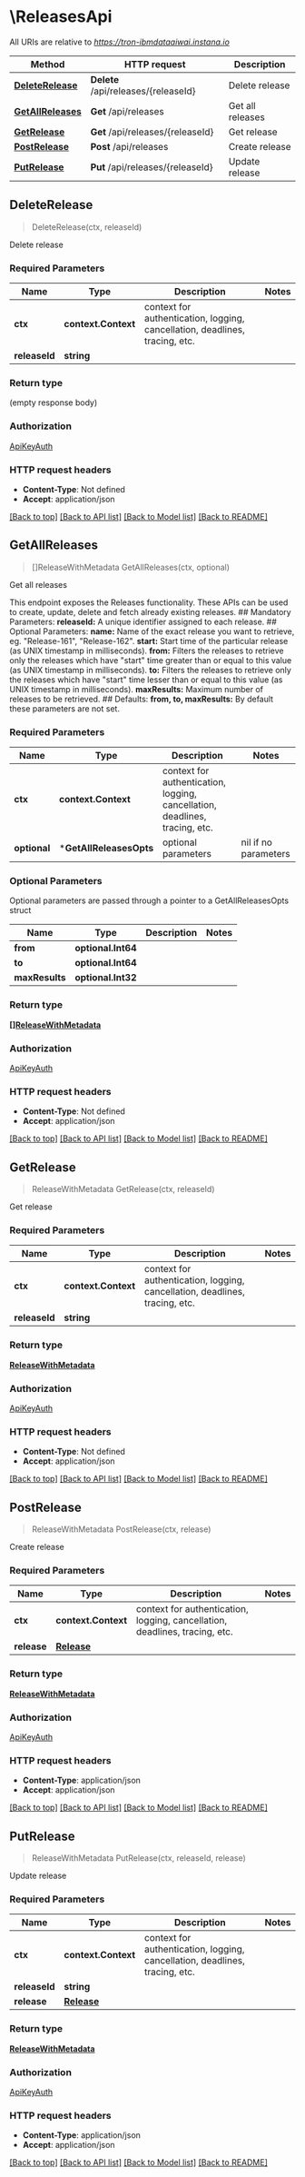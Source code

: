 # \ReleasesApi

All URIs are relative to *https://tron-ibmdataaiwai.instana.io*

Method | HTTP request | Description
------------- | ------------- | -------------
[**DeleteRelease**](ReleasesApi.md#DeleteRelease) | **Delete** /api/releases/{releaseId} | Delete release
[**GetAllReleases**](ReleasesApi.md#GetAllReleases) | **Get** /api/releases | Get all releases
[**GetRelease**](ReleasesApi.md#GetRelease) | **Get** /api/releases/{releaseId} | Get release
[**PostRelease**](ReleasesApi.md#PostRelease) | **Post** /api/releases | Create release
[**PutRelease**](ReleasesApi.md#PutRelease) | **Put** /api/releases/{releaseId} | Update release



## DeleteRelease

> DeleteRelease(ctx, releaseId)

Delete release

### Required Parameters


Name | Type | Description  | Notes
------------- | ------------- | ------------- | -------------
**ctx** | **context.Context** | context for authentication, logging, cancellation, deadlines, tracing, etc.
**releaseId** | **string**|  | 

### Return type

 (empty response body)

### Authorization

[ApiKeyAuth](../README.md#ApiKeyAuth)

### HTTP request headers

- **Content-Type**: Not defined
- **Accept**: application/json

[[Back to top]](#) [[Back to API list]](../README.md#documentation-for-api-endpoints)
[[Back to Model list]](../README.md#documentation-for-models)
[[Back to README]](../README.md)


## GetAllReleases

> []ReleaseWithMetadata GetAllReleases(ctx, optional)

Get all releases

This endpoint exposes the Releases functionality.  These APIs can be used to create, update, delete and fetch already existing releases.  ## Mandatory Parameters:  **releaseId:** A unique identifier assigned to each release.  ## Optional Parameters:  **name:** Name of the exact release you want to retrieve, eg. \"Release-161\", \"Release-162\".  **start:** Start time of the particular release (as UNIX timestamp in milliseconds).  **from:** Filters the releases to retrieve only the releases which have \"start\" time greater than or equal to this value (as UNIX timestamp in milliseconds).  **to:** Filters the releases to retrieve only the releases which have \"start\" time lesser than or equal to this value (as UNIX timestamp in milliseconds).  **maxResults:** Maximum number of releases to be retrieved.  ## Defaults:  **from, to, maxResults:** By default these parameters are not set.  

### Required Parameters


Name | Type | Description  | Notes
------------- | ------------- | ------------- | -------------
**ctx** | **context.Context** | context for authentication, logging, cancellation, deadlines, tracing, etc.
 **optional** | ***GetAllReleasesOpts** | optional parameters | nil if no parameters

### Optional Parameters

Optional parameters are passed through a pointer to a GetAllReleasesOpts struct


Name | Type | Description  | Notes
------------- | ------------- | ------------- | -------------
 **from** | **optional.Int64**|  | 
 **to** | **optional.Int64**|  | 
 **maxResults** | **optional.Int32**|  | 

### Return type

[**[]ReleaseWithMetadata**](ReleaseWithMetadata.md)

### Authorization

[ApiKeyAuth](../README.md#ApiKeyAuth)

### HTTP request headers

- **Content-Type**: Not defined
- **Accept**: application/json

[[Back to top]](#) [[Back to API list]](../README.md#documentation-for-api-endpoints)
[[Back to Model list]](../README.md#documentation-for-models)
[[Back to README]](../README.md)


## GetRelease

> ReleaseWithMetadata GetRelease(ctx, releaseId)

Get release

### Required Parameters


Name | Type | Description  | Notes
------------- | ------------- | ------------- | -------------
**ctx** | **context.Context** | context for authentication, logging, cancellation, deadlines, tracing, etc.
**releaseId** | **string**|  | 

### Return type

[**ReleaseWithMetadata**](ReleaseWithMetadata.md)

### Authorization

[ApiKeyAuth](../README.md#ApiKeyAuth)

### HTTP request headers

- **Content-Type**: Not defined
- **Accept**: application/json

[[Back to top]](#) [[Back to API list]](../README.md#documentation-for-api-endpoints)
[[Back to Model list]](../README.md#documentation-for-models)
[[Back to README]](../README.md)


## PostRelease

> ReleaseWithMetadata PostRelease(ctx, release)

Create release

### Required Parameters


Name | Type | Description  | Notes
------------- | ------------- | ------------- | -------------
**ctx** | **context.Context** | context for authentication, logging, cancellation, deadlines, tracing, etc.
**release** | [**Release**](Release.md)|  | 

### Return type

[**ReleaseWithMetadata**](ReleaseWithMetadata.md)

### Authorization

[ApiKeyAuth](../README.md#ApiKeyAuth)

### HTTP request headers

- **Content-Type**: application/json
- **Accept**: application/json

[[Back to top]](#) [[Back to API list]](../README.md#documentation-for-api-endpoints)
[[Back to Model list]](../README.md#documentation-for-models)
[[Back to README]](../README.md)


## PutRelease

> ReleaseWithMetadata PutRelease(ctx, releaseId, release)

Update release

### Required Parameters


Name | Type | Description  | Notes
------------- | ------------- | ------------- | -------------
**ctx** | **context.Context** | context for authentication, logging, cancellation, deadlines, tracing, etc.
**releaseId** | **string**|  | 
**release** | [**Release**](Release.md)|  | 

### Return type

[**ReleaseWithMetadata**](ReleaseWithMetadata.md)

### Authorization

[ApiKeyAuth](../README.md#ApiKeyAuth)

### HTTP request headers

- **Content-Type**: application/json
- **Accept**: application/json

[[Back to top]](#) [[Back to API list]](../README.md#documentation-for-api-endpoints)
[[Back to Model list]](../README.md#documentation-for-models)
[[Back to README]](../README.md)

